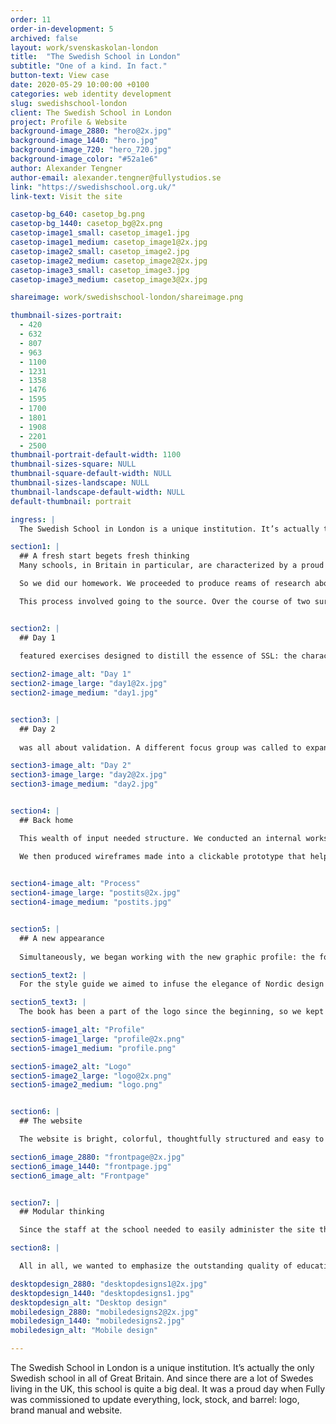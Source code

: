 ```yaml
---
order: 11
order-in-development: 5
archived: false
layout: work/svenskaskolan-london
title:  "The Swedish School in London"
subtitle: "One of a kind. In fact."
button-text: View case
date: 2020-05-29 10:00:00 +0100
categories: web identity development
slug: swedishschool-london
client: The Swedish School in London
project: Profile & Website
background-image_2880: "hero@2x.jpg"
background-image_1440: "hero.jpg"
background-image_720: "hero_720.jpg"
background-image_color: "#52a1e6"
author: Alexander Tengner
author-email: alexander.tengner@fullystudios.se
link: "https://swedishschool.org.uk/"
link-text: Visit the site

casetop-bg_640: casetop_bg.png
casetop-bg_1440: casetop_bg@2x.png
casetop-image1_small: casetop_image1.jpg
casetop-image1_medium: casetop_image1@2x.jpg
casetop-image2_small: casetop_image2.jpg
casetop-image2_medium: casetop_image2@2x.jpg
casetop-image3_small: casetop_image3.jpg
casetop-image3_medium: casetop_image3@2x.jpg

shareimage: work/swedishschool-london/shareimage.png

thumbnail-sizes-portrait: 
  - 420
  - 632
  - 807
  - 963
  - 1100
  - 1231
  - 1358
  - 1476
  - 1595
  - 1700
  - 1801
  - 1908
  - 2201
  - 2500
thumbnail-portrait-default-width: 1100
thumbnail-sizes-square: NULL
thumbnail-square-default-width: NULL
thumbnail-sizes-landscape: NULL
thumbnail-landscape-default-width: NULL
default-thumbnail: portrait

ingress: |
  The Swedish School in London is a unique institution. It’s actually the only Swedish school in all of Great Britain. And since there are a lot of Swedes living in the UK, this school is quite a big deal. It was a proud day when Fully was commissioned to update everything, lock, stock, and barrel: logo, brand manual and website.

section1: |
  ## A fresh start begets fresh thinking
  Many schools, in Britain in particular, are characterized by a proud and cherished heritage. The Swedish School is no exception; it has a gravitas, atmosphere and attitude all its own. In this digital overhaul, our challenge would be to evoke the school’s timeless characteristics, while also looking towards a distinguished future. Our design choices would need to withstand the test of time. 

  So we did our homework. We proceeded to produce reams of research about what the school means to a wide cross-section of students, parents, and administrators, with an eye for their hopes and expectations of their new website. 

  This process involved going to the source. Over the course of two surprisingly sunny days at SSL’s Barnes location, we conducted workshops with the various stakeholders, ranging from 6th form students to the Headmistress. 


section2: |
  ## Day 1
  
  featured exercises designed to distill the essence of SSL: the characteristics, both subtle and obvious, that make it the unique institution it is. Throughout the day we also explored the kind of users that would be visiting the site, what information they would be seeking, and how they should feel when navigating. At the end of the day we pieced together all the insights that had surfaced.

section2-image_alt: "Day 1"
section2-image_large: "day1@2x.jpg"
section2-image_medium: "day1.jpg"


section3: |
  ## Day 2
  
  was all about validation. A different focus group was called to expand on the insights collected the day before, and provide their own perspectives on the user journey. A survey sent out to a broader audience painted an even more detailed picture for us.

section3-image_alt: "Day 2"
section3-image_large: "day2@2x.jpg"
section3-image_medium: "day2.jpg"


section4: |
  ## Back home

  This wealth of input needed structure. We conducted an internal workshop with the three who had been in London, along with our developer and copywriter, to see what kind of content we had and how it should be organized. With the help of heaps of post-its, we worked towards a hierarchy of information that would give each of the website’s target audiences what they needed. 

  We then produced wireframes made into a clickable prototype that helped us share our vision with the client.
 

section4-image_alt: "Process"
section4-image_large: "postits@2x.jpg"
section4-image_medium: "postits.jpg"


section5: |
  ## A new appearance
  
  Simultaneously, we began working with the new graphic profile: the fonts, colors and imagery that would be associated with the school going forward. 

section5_text2: |
  For the style guide we aimed to infuse the elegance of Nordic design and add a playfulness that would make it appealing to young visitors, without losing the authority that naturally accompanies British academia. We wanted the school to be perceived as confident and proud, but also warm and welcoming.

section5_text3: |
  The book has been a part of the logo since the beginning, so we kept it for recognition, while giving it a more minimalistic and sophisticated look. The colors hail from the flags of the two nations but we made them brighter for a more modern, joyful impression. We spangled it with the three crowns of Sweden more visibly pronounce the school’s Swedish profile.

section5-image1_alt: "Profile"
section5-image1_large: "profile@2x.png"
section5-image1_medium: "profile.png"

section5-image2_alt: "Logo"
section5-image2_large: "logo@2x.png"
section5-image2_medium: "logo.png"


section6: |
  ## The website

  The website is bright, colorful, thoughtfully structured and easy to navigate. Big images present the school and its students, with a pronounced focus on the surroundings. The neighborhoods of Barnes and Richmond are truly stunning, in that stately West London way, and we wanted that be apparent from a quick scroll.

section6_image_2880: "frontpage@2x.jpg"
section6_image_1440: "frontpage.jpg"
section6_image_alt: "Frontpage"


section7: |
  ## Modular thinking

  Since the staff at the school needed to easily administer the site themselves, we pursued a modular approach when building each feature. This resulted in dynamic, easy-to-use components that can be updated in an instant. 

section8: |

  All in all, we wanted to emphasize the outstanding quality of education and the caring environment that were so apparent when we visited the school. Balancing the playful and informative, the fun and ambitious, we created a site that communicates the spirit of SSL and establishes a vibrant future for its brand.

desktopdesign_2880: "desktopdesigns1@2x.jpg"
desktopdesign_1440: "desktopdesigns1.jpg"
desktopdesign_alt: "Desktop design"
mobiledesign_2880: "mobiledesigns2@2x.jpg"
mobiledesign_1440: "mobiledesigns2.jpg"
mobiledesign_alt: "Mobile design"

---
```

The Swedish School in London is a unique institution. It’s actually the only Swedish school in all of Great Britain. And since there are a lot of Swedes living in the UK, this school is quite a big deal. It was a proud day when Fully was commissioned to update everything, lock, stock, and barrel: logo, brand manual and website. 
